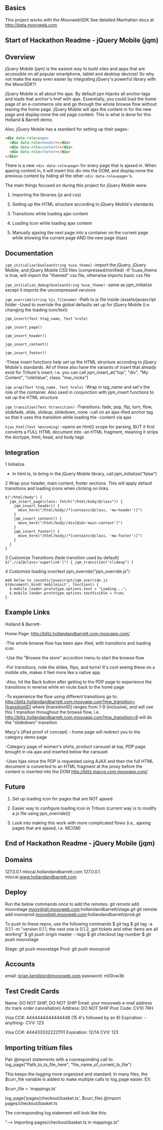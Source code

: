 ## Basics
This project works with the MoovwebSDK
See detailed Manhattan docs at http://beta.moovweb.com

## Start of Hackathon Readme - jQuery Mobile (jqm)

## Overview

jQuery Mobile (jqm) is the easiest way to build sites and apps that are accessible on all popular smartphone, tablet and desktop devices! So why not make the easy even easier by integrating jQuery's powerful library with the MoovSDK?!

jQuery Mobile is all about the ajax. By default jqm hijacks all anchor tags and loads that anchor's href with ajax. Essentially, you could load the home page of an e-commerce site and go through the whole browse flow without leaving the home page. jQuery Mobile will ajax the content in for the new page and display:none the old page content. This is what is done for this Holland & Barrett demo.

Also, jQuery Mobile has a standard for setting up their pages-
```html
<div data-role=page>
  <div data-role=header></div>
  <div data-role=content></div>
  <div data-role=footer></div>
</div>
```

There is a new `<div data-role=page>` for every page that is ajaxed in. When ajaxing content in, it will insert this div into the DOM, and display:none the previous content by hiding all the other `<div data-role=page>`'s.

The main things focused on during this project for jQuery Mobile were:

1) Importing the libraries (js and css)

2) Setting up the HTML structure according to jQuery Mobile's standards

3) Transitions while loading ajax content

4) Loading Icon while loading ajax content

5) Manually ajaxing the next page into a container on the current page 
while showing the current page AND the new page (hjax)

## Documentation

`jqm_initialize(booleanString %use_theme)`
-import the jQuery, jQuery Mobile, and jQuery Mobile CSS files (compressed/minified)
-If %use_theme is true, will import the "themed" css file, otherwise imports basic css file

`jqm_initialize_debug(booleanString %use_theme)`
-same as jqm_initialize except it imports the uncompressed versions

`jqm_override(string %js_filename)`
-Path to js file inside /assets/javascript folder
-Used to override the global defaults set up for jQuery Mobile (i.e. changing the loading icon/text)

`jqm_insert(Text %tag_name, Text %role)`

`jqm_insert_page()`

`jqm_insert_header()`

`jqm_insert_content()`

`jqm_insert_footer()`

-These insert functions help set up the HTML structure according to jQuery Mobile's standards. All of these also have the variants of insert that already exist for Tritium's insert, i.e. you can call jqm_insert_at("top", "div", "My Content", "roleValue", class: "mw_rocks")

`jqm_wrap(Text %tag_name, Text %role)`
-Wrap in tag_name and set's the role of the container. Also used in conjunction with jqm_insert functions to set up the HTML structure

`jqm_transition(Text %transition)`
-Transitions: fade, pop, flip, turn, flow, slidefade, slide, slideup, slidedown, none
-call on an ajax-ified anchor tag so that it uses this transition while loading the
-content via ajax

`hjax_html(Text %encoding)`
-opens an html() scope for parsing, BUT it first converts a FULL HTML document into
-an HTML fragment, meaning it strips the doctype, html, head, and body tags

## Integration

1 Initialize
- In html.ts, to bring in the jQuery Mobile library, call jqm_initialize("false")

2 Wrap your header, main content, footer sections. This will apply default transitions and loading icons when clicking on links.
  
    $("/html/body") {
      jqm_insert_page(class: fetch("/html/body/@class")) {
        jqm_insert_header() {
          move_here("/html/body//*[contains(@class, 'mw-header')]")
        }
        jqm_insert_content() {
          move_here("/html/body//div[@id='main-content']")
        }
        jqm_insert_footer() {
          move_here("/html/body//*[contains(@class, 'mw-footer')]")
        }
      }
    }

3 Customize Transitions (fade transition used by default)
      ``$(".//a[@class='superlink']") {
        jqm_transition("slideup")
      }``
    
4 Customize loading icon/text
    jqm_override("jqm_override.js")

    Add below to /assets/javascript/jqm_override.js
    $(document).bind('mobileinit', function() {
      $.mobile.loader.prototype.options.text = "Loading...";
      $.mobile.loader.prototype.options.textVisible = true;
    }

## Example Links

Holland & Barrett-

Home Page: http://blitz.hollandandbarrett.com.moovapp.com/

-The whole browse flow has been ajax-ified, with transitions and loading icon

-Use the "Browse the store" accordion menu to start the browse flow

-For transitions, note the slides, flips, and turns! It's cool seeing these on a mobile site,
makes it feel more like a native app.

-Also, hit the Back button after getting to the PDP page to experience the transitions in reverse
while en route back to the home page

-To experience the flow using different transitions go to: 
http://blitz.hollandandbarrett.com.moovapp.com?mw_transition=[transitionID]
  where [transitionID] ranges from 1-9 (inclusive), and will use this 1 transition throughout the browse flow, i.e. http://blitz.hollandandbarrett.com.moovapp.com?mw_transition=9
  will do the "slidedown" transition

Macy's (iPad proof of concept) - home page will redirect you to the category demo page

-Category page of women's shirts, product carousel at top, PDP page brought in via ajax
and inserted below the carousel

-Uses hjax since the PDP is requested using AJAX and then the full HTML document is
converted to an HTML fragment at the proxy before the content is inserted into the DOM
http://blitz.macys.com.moovapp.com/


## Future

1) Set up loading icon for pages that are NOT ajaxed

2) Easier way to configure loading icon in Tritium (current way is to modify a js file using jqm_override())

3) Look into making this work with more complicated flows (i.e., ajaxing pages that are ajaxed, i.e. MCOM)

## End of Hackathon Readme - jQuery Mobile (jqm)

## Domains
  127.0.0.1 	mlocal.hollandandbarrett.com
  127.0.0.1 	mlocal.www.hollandandbarrett.com

## Deploy
Run the below commands once to add the remotes.
  git remote add moovstage moov@git.moovweb.com:hollandandbarrett/stage.git
  git remote add moovprod moov@git.moovweb.com:hollandandbarrett/prod.git

To push to these repos, use the following commands
  $ git tag 
  $ git tag -a 0.1.1 -m "version 0.1.1, the next one is 0.1.2, got tickets and other items are all working" 
  $ git push origin master --tags 
  $ git checkout tag-number 
  $ git push moovstage

  Stage: git push moovstage
	Prod: git push moovprod 

## Accounts
email: brian.kendzior@moovweb.com
password: m00vw3b

## Test Credit Cards
Name: DO NOT SHIP, DO NOT SHIP
Email: your moovweb e-mail address (to track order cancellation) 
Address: DO NOT SHIP
Post Code: CV10 7RH

Visa CC#: 4444444444444448 (15 4's followed by an 8)
Expiration: -anything-
CVV: 123

Visa CC#: 4444333322221111
Expiration: 12/14
CVV: 123

## Importing tritium files
Pair @import statements with a cooresponding call to:
log_page("Path_to_ts_file_here", "file_name_of_current_ts_file")

This keeps the logging more organized and standard. In many files, the $curr_file
variable is added to make multiple calls to log_page easier. EX:

$curr_file = 'mappings.ts'

log_page('pages/checkout/basket.ts', $curr_file)
@import pages/checkout/basket.ts

The corresponding log statement will look like this:

"--> Importing pages/checkout/basket.ts in mappings.ts"

